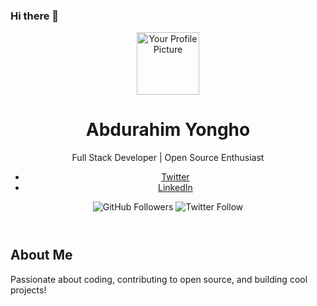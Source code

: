 ### Hi there 👋

<!--
**abdurahim50/abdurahim50** is a ✨ _special_ ✨ repository because its `README.md` (this file) appears on your GitHub profile.

Here are some ideas to get you started:

- 🔭 I’m currently working on ...
- 🌱 I’m currently learning ...
- 👯 I’m looking to collaborate on ...
- 🤔 I’m looking for help with ...
- 💬 Ask me about ...
- 📫 How to reach me: ...
- 😄 Pronouns: ...
- ⚡ Fun fact: ...
-->
<!DOCTYPE html>
<html lang="en">
<head>
    <meta charset="UTF-8">
    <meta name="viewport" content="width=device-width, initial-scale=1.0">
    <title>Your GitHub Profile</title>
    <!-- Add any additional meta tags, styles, or links here -->
</head>
<body>
    <header>
        <img src="profile picture" alt="Your Profile Picture" width="100" height="100">
        <h1>Abdurahim Yongho</h1>
        <p>Full Stack Developer | Open Source Enthusiast</p>
        <!-- Add social links -->
        <ul>
            <li><a href="https://twitter.com/AYongho" target="_blank">Twitter</a></li>
            <li><a href="https://www.linkedin.com/in/abdurahim-yongho-1a7b33159/" target="_blank">LinkedIn</a></li>
            <!-- Add more social links as needed -->
        </ul>
        <!-- Add badges or shields -->
        <img src="https://img.shields.io/github/followers/https://github.com/abdurahim50?style=social" alt="GitHub Followers">
        <img src="https://img.shields.io/twitter/follow/your_twitter?style=social" alt="Twitter Follow">
    </header>
    <!-- Add a brief summary or bio -->
    <section>
        <h2>About Me</h2>
        <p>Passionate about coding, contributing to open source, and building cool projects!</p>
    </section>
    <!-- Add more sections as needed -->
</body>
</html>
